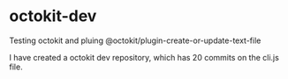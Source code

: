 # octokit-dev

<p>
  Testing octokit and pluing @octokit/plugin-create-or-update-text-file
</p>

<p>
I have created a octokit dev repository, which has <!-- repo-counter -->20<!-- /repo-counter --> commits on the cli.js file.
</p>
